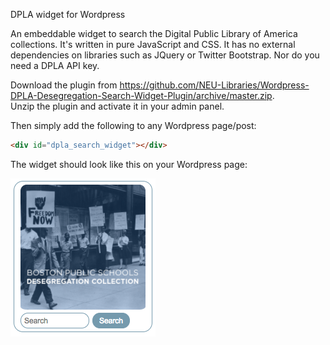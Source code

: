 DPLA widget for Wordpress

An embeddable widget to search the Digital Public Library of America collections.
It's written in pure JavaScript and CSS.  It has no external dependencies on libraries such as JQuery or Twitter Bootstrap.
Nor do you need a DPLA API key.

Download the plugin from https://github.com/NEU-Libraries/Wordpress-DPLA-Desegregation-Search-Widget-Plugin/archive/master.zip.  
Unzip the plugin and activate it in your admin panel.

Then simply add the following to any Wordpress page/post:

```html
<div id="dpla_search_widget"></div>
```


The widget should look like this on your Wordpress page:

![alt tag](https://raw.githubusercontent.com/NEU-Libraries/Wordpress-DPLA-Desegregation-Search-Widget-Plugin/master/DPLA-deseg-widget.png)


